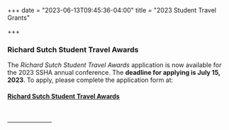 +++
date = "2023-06-13T09:45:36-04:00"
title = "2023 Student Travel Grants"

+++
### **Richard Sutch Student Travel Awards**

The _Richard Sutch Student Travel Awards_ application is now available for the 2023 SSHA annual conference. The **deadline for applying is July 15, 2023**. To apply, please complete the application form at:  
#### [Richard Sutch Student Travel Awards](https://docs.google.com/forms/d/e/1FAIpQLSfOhLmSyWVyX4e0LPKlXU0Rb3HlPGFBi53_Qu4D9Pe3Fz3RmQ/viewform)  
<br /><hr width="100"> 